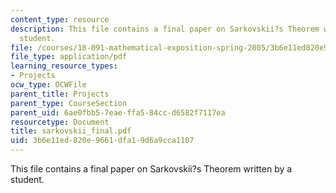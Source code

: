 ```yaml
---
content_type: resource
description: This file contains a final paper on Sarkovskii?s Theorem written by a
  student.
file: /courses/18-091-mathematical-exposition-spring-2005/3b6e11ed820e9661dfa19d6a9cca1107_sarkovskii_final.pdf
file_type: application/pdf
learning_resource_types:
- Projects
ocw_type: OCWFile
parent_title: Projects
parent_type: CourseSection
parent_uid: 6ae0fbb5-7eae-ffa5-84cc-d6582f7117ea
resourcetype: Document
title: sarkovskii_final.pdf
uid: 3b6e11ed-820e-9661-dfa1-9d6a9cca1107
---
```

This file contains a final paper on Sarkovskii?s Theorem written by a student.

